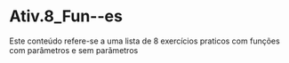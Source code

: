 # Ativ.8_Fun--es

Este conteúdo refere-se a uma lista de 8 exercícios praticos com funções com parâmetros e sem parãmetros
